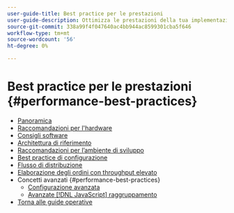 ```yaml
---
user-guide-title: Best practice per le prestazioni
user-guide-description: Ottimizza le prestazioni della tua implementazione Adobe Commerce o di produzione di Magento Open Source utilizzando i nostri consigli.
source-git-commit: 338a99f4f047640ac4bb944ac8599301cba5f646
workflow-type: tm+mt
source-wordcount: '56'
ht-degree: 0%

---
```



# Best practice per le prestazioni {#performance-best-practices}

- [Panoramica](overview.md)
- [Raccomandazioni per l&#39;hardware](hardware.md)
- [Consigli software](software.md)
- [Architettura di riferimento](reference-architecture.md)
- [Raccomandazioni per l’ambiente di sviluppo](development-environment.md)
- [Best practice di configurazione](configuration.md)
- [Flusso di distribuzione](deployment-flow.md)
- [Elaborazione degli ordini con throughput elevato](high-throughput-order-processing.md)
- Concetti avanzati {#performance-best-practices}
   - [Configurazione avanzata](advanced-setup.md)
   - [Avanzate [!DNL JavaScript] raggruppamento](advanced-js-bundling.md)
- [Torna alle guide operative](https://experienceleague.adobe.com/docs/commerce-operations/operational-guides/home.html)
